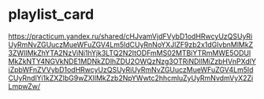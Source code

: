 # playlist_card
https://practicum.yandex.ru/shared/cHJvamVjdFVybD1odHRwcyUzQSUyRiUyRmNvZGUuczMueWFuZGV4Lm5ldCUyRnNoYXJlZF9zb2x1dGlvbnMlMkZ3ZWIlMkZhYTA2NzViNi1hYjk3LTQ2N2ItODFmMS02MTBiYTRmMWE5ODUlMkZkNTY4NGVkNDE1MDNkZDlhZDU2OWQzNzg3OTRiNDllMiZzbHVnPXdlYiZpbWFnZVVybD1odHRwcyUzQSUyRiUyRmNvZGUuczMueWFuZGV4Lm5ldCUyRndlYi1kZXZlbG9wZXIlMkZzb2NpYWwtc2hhcmluZyUyRmNvdmVyX2ZiLmpwZw/
